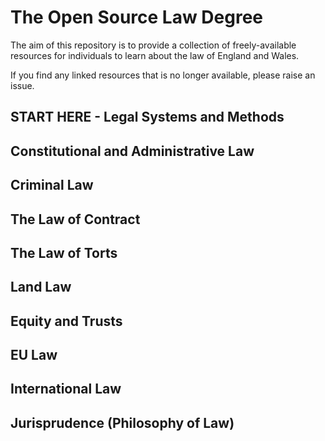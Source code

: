 # The Open Source Law Degree

The aim of this repository is to provide a collection of freely-available resources for individuals to learn about the law of England and Wales. 

If you find any linked resources that is no longer available, please raise an issue.

## START HERE - Legal Systems and Methods

## Constitutional and Administrative Law

## Criminal Law

## The Law of Contract

## The Law of Torts

## Land Law

## Equity and Trusts

## EU Law

## International Law

## Jurisprudence (Philosophy of Law)

